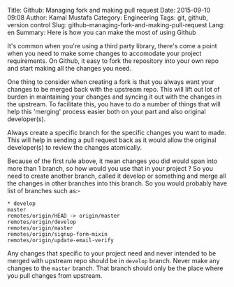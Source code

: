 Title: Github: Managing fork and making pull request
Date: 2015-09-10 09:08
Author: Kamal Mustafa
Category: Engineering
Tags: git, github, version control
Slug: github-managing-fork-and-making-pull-request
Lang: en
Summary: Here is how you can make the most of using Github

It's common when you're using a third party library, there's come a
point when you need to make some changes to accomodate your project
requirements. On Github, it easy to fork the repository into your own
repo and start making all the changes you need.

One thing to consider when creating a fork is that you always want your
changes to be merged back with the upstream repo. This will lift out lot
of burden in maintaining your changes and syncing it out with the
changes in the upstream. To facilitate this, you have to do a number of
things that will help this 'merging' process easier both on your part
and also original developer(s).

Always create a specific branch for the specific changes you want to
made. This will help in sending a pull request back as it would allow
the original developer(s) to review the changes atomically.

Because of the first rule above, it mean changes you did would span into
more than 1 branch, so how would you use that in your project ? So you
need to create another branch, called it develop or something and merge
all the changes in other branches into this branch. So you would
probably have list of branches such as:-

    * develop
    master
    remotes/origin/HEAD -> origin/master
    remotes/origin/develop
    remotes/origin/master
    remotes/origin/signup-form-mixin
    remotes/origin/update-email-verify

Any changes that specific to your project need and never intended to be
merged with upstream repo should be in `develop` branch. Never make any
changes to the `master` branch. That branch should only be the place
where you pull changes from upstream.
